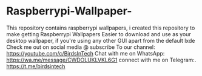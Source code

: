# Raspberrypi-Wallpaper-
This repository contains raspberrypi wallpapers, i created this repository to make getting Raspberrypi Wallpapers Easier to download and use as your desktop wallpaper, if you're using any other GUI apart from the default lxde 
Check me out on social media @
subscribe To our channel: https://youtube.com/c/BirdsInTech
Chat with me on WhatsApp: https://wa.me/message/CWDOLUKLVKL6G1
connect with me on Telegram:. https://t.me/birdsintech
